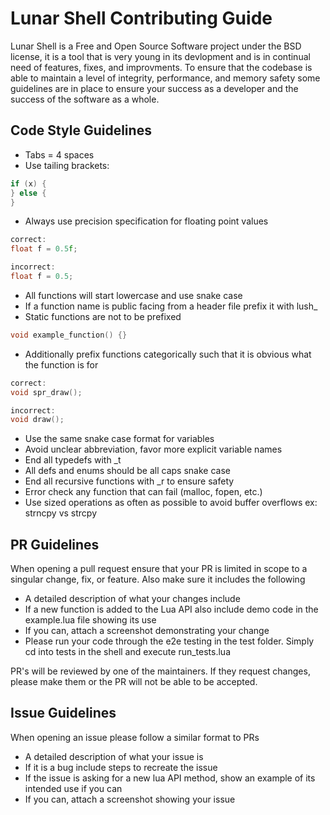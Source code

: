 # Lunar Shell Contributing Guide

Lunar Shell is a Free and Open Source Software project under the BSD license, it is a tool that is very young in its devlopment and is in continual need of features, fixes, and improvments. To ensure that the codebase is able to maintain a level of integrity, performance, and memory safety some guidelines are in place to ensure your success as a developer and the success of the software as a whole.

## Code Style Guidelines

- Tabs = 4 spaces
- Use tailing brackets:
```C
if (x) {
} else {
}
```
- Always use precision specification for floating point values
```C
correct:
float f = 0.5f;

incorrect:
float f = 0.5;
```
- All functions will start lowercase and use snake case
- If a function name is public facing from a header file prefix it with lush_
- Static functions are not to be prefixed
```C
void example_function() {}
```
- Additionally prefix functions categorically such that it is obvious what the function is for
```C
correct:
void spr_draw();

incorrect:
void draw();
```
- Use the same snake case format for variables
- Avoid unclear abbreviation, favor more explicit variable names
- End all typedefs with _t
- All defs and enums should be all caps snake case
- End all recursive functions with _r to ensure safety
- Error check any function that can fail (malloc, fopen, etc.)
- Use sized operations as often as possible to avoid buffer overflows ex: strncpy vs strcpy

## PR Guidelines

When opening a pull request ensure that your PR is limited in scope to a singular change, fix, or feature. Also make sure it includes the following

- A detailed description of what your changes include
- If a new function is added to the Lua API also include demo code in the example.lua file showing its use
- If you can, attach a screenshot demonstrating your change
- Please run your code through the e2e testing in the test folder. Simply cd into tests in the shell and execute run_tests.lua

PR's will be reviewed by one of the maintainers. If they request changes, please make them or the PR will not be able to be accepted.

## Issue Guidelines

When opening an issue please follow a similar format to PRs

- A detailed description of what your issue is
- If it is a bug include steps to recreate the issue
- If the issue is asking for a new lua API method, show an example of its intended use if you can
- If you can, attach a screenshot showing your issue

